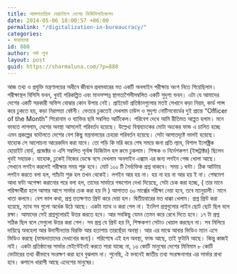 ```yaml
---
title: আমলাতান্ত্রিক ঘেরাটোপে দেশের ডিজিটালাইজেশন
date: 2014-05-06 18:00:57 +06:00
permalink: "/digitalization-in-bureaucracy/"
categories:
- মাথাব্যাথা
id: 880
author: শর্মা লুনা
layout: post
guid: https://sharmaluna.com/?p=880
---
```


আজ তথ্য ও প্রযুক্তি মন্ত্রণালয়ের অধীনে জীবনে প্রথমবারের মত একটি অনলাইন পরীক্ষায় অংশ নিতে গিয়েছিলাম। পরীক্ষাস্থল বিসিসি ভবন, খুবই পরিকল্পিত এবং মানসম্পন্ন স্থাপত্যশৈলীসম্বলিত একটি সুদৃশ্য ভবন। এটা যে আমাদের দেশের একটি সরকারী অফিস বোঝার কোন উপায় নেই। প্রাইভেট প্রতিষ্ঠানগুলোর মতই সেখানে কড়া নিয়ম, কার্ড পান্স করে ঢুকতে হয়, কড়া নিরাপত্তা বেষ্টনী। ভেতরে ঢুকতেই দেখলাম ঢাউস ও সুদৃশ্য নোটিসবোর্ডের দুই প্রান্তে “Officer of the Month” শিরোনাম ও ব্যাক্তির ছবি সম্বলিত আর্টিকেল। পরিবেশ দেখে আমি রীতিমত আপ্লুত হলাম। মনে ভাবতে লাগলাম, দেশের অবস্থা আসলেই পরিবর্তন হয়েছে। উল্লেখ্য বিশ্বব্যাংকের মোটা অংকের ফান্ড এ চালিত হচ্ছে এমন প্রকল্পের বদৌলতে দেশের বেশ কিছু মন্ত্রনালয়ের চেহারা পরিবর্তন হয়েছে। সেটা আপাতদৃষ্টে ভালই হয়েছে। যাহোক সে আলোচনা আরেকদিন করা যাবে। তো পড়ি কি মরি করে শেষ সময়ে জনা প্রতি ল্যাব, বিশাল ইলেক্ট্রিক হোয়াইট বোর্ড, প্রজেক্টর ও এসি সম্বলিত পূর্নাঙ্গ ডিজিটাল হল রুমে ঢুকলাম। শিক্ষক ও নির্দেশকগণ (ইন্সট্রাক্টর) ছিলেন খুবই সহায়ক। যাহোক, ঢুকেই নিজের ডেস্কে বসে দেখলাম অনলাইন এক্সাম এর জন্য লগইন পেজ খোলা আছে। সেখানে লগইন করলেই পরীক্ষার সময় শুরু হবে। মোট ১০০ টি নৈর্ব্যক্তিক প্রশ্ন থাকবে। সময় ১ ঘন্টা। ঠিক আটটায় লগইন করতে বলা হল, প্যাঁচটা শুরু হল তখন থেকেই। লগইন আর হয় না। হয় না হয় না আর হয় ই না। শেষমেশ আধা ঘন্টা অপেক্ষা করানোর পরে বলা হল, তাদের সার্ভারে গন্ডগোল দেখা দিয়েছে, সেটা চেক করা হচ্ছে, ( তার মানে পরিক্ষার্থীরা হলে আসার আগে সার্ভার চেক করা হয় নি ) আপাতত ৬০ মার্ক্সের পরীক্ষা নেয়া হবে, তবে ম্যানুয়ালী। মানে খাতা কলমে। বেশ ভাল কথা, প্রশ্ন ততক্ষণাত প্রিন্ট করে দেয়া হল। দ্বিতীয়বারের মত ধাক্কা খেলাম। প্রশ্ন প্রিন্ট করা হয়েছে, ম্যাথ সব গুলো অর্ধেক উঠে আছে। একটা ম্যাথ ও করা গেল না। ইংলিশ প্রশ্নগুলোর লাইন ছোট ছোট ছিল বলে রক্ষা। আমাদের সেই প্রশ্নগুলোরই উত্তর করতে হবে। আর সবকিছু যেমন তেমন করে রেখে দিতে হবে। ১৭ টা প্রশ্ন সঠিক ছিল বলে সেগুলো উত্তর করা গেল। সব প্রশ্ন যে প্রিন্ট হয় নি, শিক্ষকগণ সেটাও খেয়াল করছেন না। সব মিলিয়ে দায়িত্বে অবহেলা আর উদাসীনতায় বিরক্তি আর হতাশায় তারছেঁড়া অবস্থা। আর এর মাঝে আবার ভিডিও ম্যান এসে ভিডিও করছে (ফান্ডদাতাদের দেখানোর জন্য)। পরিশেষে এই হল অবস্থা, ফান্ড আছে, তাই ফুটানি আছে। কিন্তু কাজই নাই। একটা প্রতিষ্ঠানের সার্ভার মেইন্টেইনই করতে পারা যাচ্ছে না, ১৬ কোটি মানুষের দেশের মিনিমাম ৮ কোটি ভোটারের তথ্য কীভাবে সংরক্ষণ করা হবে বুঝলাম না। শুনেছি, ঐ ভবনেই জাতীয় তথ্য সংরক্ষনাগার এর সার্ভার রাখা হবে। কপালে খারাপী আছে এদেশের মানুষের।